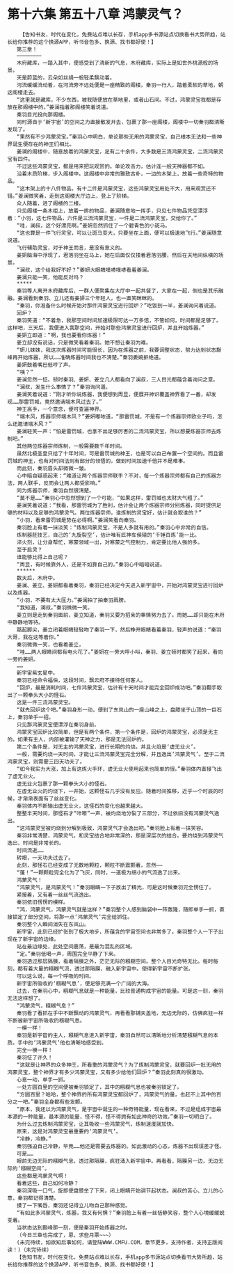 # 第十六集 第五十八章 鸿蒙灵气？
        【告知书友，时代在变化，免费站点难以长存，手机app多书源站点切换看书大势所趋，站长给你推荐的这个换源APP，听书音色多、换源、找书都好使！】
       第三章！
       ————————
       木府藏库，一踏入其中，便感受到了清新的气息，木府藏库，实际上是如世外桃源般的场景。
       天是蔚蓝的，云朵如丝绢一般轻柔飘动着。
       河流缓缓流动着，在河流旁不远处便是一座精致的阁楼，秦羽一行人，踏着柔软的草地，朝这阁楼走去。
       “这里就是藏库，不少东西，被我随便放在草地里，或者山石间。不过，鸿蒙灵宝我都是存放在那阁楼中的。”姜澜指着那阁楼笑着说道。
       秦羽目光投向那阁楼。
       同时源自于‘新宇宙’的空间之力直接散发开去，包裹了那一座阁楼，阁楼中一切秦羽都清晰发现了。
       “果然有不少鸿蒙灵宝。”秦羽心中明白，单论那些无用的鸿蒙灵宝，自己根本无法和一些神界诞生便存在的神王们相比。
       姜澜的阁楼中，随意放着的鸿蒙灵宝，足有二十余件，大多数是三流鸿蒙灵宝，二流鸿蒙灵宝有四件。
       不过这些鸿蒙灵宝，都是用来把玩观赏的。单论攻击力，估计连一般天神器都不如。
       沿着木质阶梯，步入阁楼中。这阁楼中非常的雅致古朴，一边的木架上，放着一些奇特的物品。
       “这木架上的十八件物品，有十二件是鸿蒙灵宝，这些鸿蒙灵宝用处不大，用来观赏还不错。”姜澜微笑着，走到这阁楼大厅边上，登上了阶梯。
       众人随着，进了阁楼的二楼。
       只见阁楼一条木柜上，放着一排的物品，姜澜随意地一挥手，只见七件物品凭空漂浮着：“小羽，这七件物品，六件是三流鸿蒙灵宝，一件是二流鸿蒙灵宝，交给你了。”
       “哇，澜叔，这个好漂亮啊。”姜妍忽然抓住了一个碧青色的小斑马。
       “这也算是一件飞行灵宝，可以让斑马变大，只要坐在上面，便可以极速地飞行。”姜澜随意说道。
       飞行辅助灵宝，对于神王而言，是没有意义的。
       姜妍脑海中浮现了，君落羽坐在马上，她在后面仅仅搂着君落羽腰，然后在天地间纵横的场景。
       “澜叔，这个给我好不好？”姜妍大眼睛噗哧噗哧看着姜澜。
       姜澜只能一笑，他能反对吗？
       *****
       秦羽等人离开木府藏库后，一群人便聚集在大厅中一起共餐了，大家在一起，倒也是其乐融融。姜澜看到秦羽、立儿还有姜妍三个年轻人，也一直笑眯眯的。
       “秦羽，你准备什么时候开始对那件鸿蒙灵宝进行回炉？”吃饭到一半，姜澜询问着说道。
       回炉？
       秦羽笑道：“不着急，我那空间时间加速极限可达一万多倍，不管如何，时间都是足够了。这样吧，三天后，我便进入我那空间，开始对那些鸿蒙灵宝进行回炉，并且开始炼器。”
       姜妍立即道：“啊，我也要看你炼器！”
       姜立却没有说话，只是微笑看着秦羽。她不想让秦羽为难。
       “妍儿妹妹，我这次炼器时间可能很长，因为在炼器之前，我要调整状态，努力达到状态巅峰再开始炼器，所以……准确炼器时间我也不清楚。”秦羽委婉拒绝道。
       姜妍鼓着嘴巴低哼了声。
       “咦？”
       姜澜忽然一怔。顿时秦羽、姜妍、姜立几人都看向了澜叔，三人目光都蕴含着询问之意。
       “澜叔，发生什么事情了？”秦羽询问道。
       姜澜笑着说道：“刚才听你说炼器，我便想到周显，便展开神识覆盖神界看了一番，却发现……那雷罚城，竟然邀请端木风过去了。”
       神王高手，一个意念，便可查遍神界。
       “端木风，炼器宗师端木风？”姜妍嘟哝道，“那雷罚城，不是有一个炼器宗师欧业子吗，怎么还邀请端木风？”
       姜澜轻笑一声：“怕是雷罚城，也拿不出足够厉害的二流鸿蒙灵宝，所以想要炼器宗师去炼制吧。”
       其他两位炼器宗师炼制，一般需要数千年时间。
       虽然北极圣皇只给了十年时间，可是雷罚城的神王，也是可以自己布置一个空间的。而且雷罚城的神王，也有对时间法则有部分的领悟的，做到时间加速千倍并不是难事。
       而此刻，秦羽眉头却微微一皱。
       心中暗自疑惑起来：“难道让两个炼器宗师联手？不对，每一个炼器宗师都有自己的炼器方法，两人联手，反而会让两人都受影响。”
       同为炼器宗师，秦羽自然很清楚。
       “莫不是……”秦羽心中忽然想到了一个可能，“如果这样，雷罚城也太财大气粗了。”
       姜澜笑着说道：“我看，那雷罚城为了胜利，估计会让两个炼器宗师分别炼器，同时提供足够的材料以及足够的鸿蒙灵气。两位炼器宗师，谁炼制的灵宝好，估计就会取谁的？”
       “小羽，看来雷罚城是势在必得啊。”姜澜笑看向秦羽。
       秦羽脸上有着一抹淡笑：“炼制鸿蒙灵宝，不是人多就有用的。”秦羽心中非常的自信。
       炼制器胚技艺，自己的‘九旋裂空’，估计唯有匠神车侯辕的‘千锤百炼’能一比。
       淬火剂，让分身帮忙，寒蒙领域一出，对寒蒙之气控制力，肯定要比他人强的多。
       至于启灵？
       谁能够比得上自己呢？
       “周显，有时候靠外人，还是不如靠自己的。”秦羽心中暗暗说道。
       ******
       数天后，木府中。
       姜澜、姜立、姜妍都看着秦羽，秦羽已经决定今天进入新宇宙中，开始对鸿蒙灵宝进行回炉以及炼器。
       “小羽，不要有太大压力。”姜澜拍了拍秦羽肩膀。
       “我知道，澜叔。”秦羽微微一笑。
       姜立则是走到秦羽面前，姜立知道，秦羽又要为招亲的事情努力去了。而她……却只能在木府中静静地等待。
       踮起脚尖，姜立闭着眼睛轻轻吻了秦羽一下，然后睁开眼睛看着秦羽，轻声的说道：“秦羽大哥，我在这等着你。”
       秦羽微微一笑，也看着姜立，
       “哇……两人眼睛间都有电火花了。”姜妍在一旁大呼小叫，秦羽、姜立顿时都笑了起来，看向一旁的姜妍。
       ……
       新宇宙紫玄星中。
       秦羽已经命令福伯，这段时间，飘云府不接待任何客人。
       “回炉，最是消耗时间，七件鸿蒙灵宝，估计有十天时间才能完全回炉成功吧。”秦羽翻手取出了一颗拳头大小的怪石。
       这是一件三流鸿蒙灵宝。
       “就先回炉这个吧。”秦羽身形一动，便到了东岚山的一座山峰之上，盘膝坐于山顶的一巨石上，秦羽单手一招。
       只见那鸿蒙灵宝便漂浮在秦羽身前。
       鸿蒙灵宝回炉比较简单，但是有两个条件，第一个条件是，回炉的鸿蒙灵宝，必须是无主的。如果有主人，内部被灌输了天神之力，那是无法回炉的。
       第二个条件是，对无主的鸿蒙灵宝，进行长期的灼烧。并且火焰是‘虚无业火’。
       一般，需要灼烧一天时间，才能让三流鸿蒙灵宝完全分解，并且逸出‘鸿蒙灵气’。至于二流鸿蒙灵宝，则需要三四天功夫了。
       “如今我实力大涨，加上有这炼火手环，虚无业火使用起来也简单的很。”秦羽体内直接飞出了虚无业火。
       虚无业火包裹了那一颗拳头大小的怪石。
       在虚无业火的灼烧下，一开始，这颗怪石几乎没有反应。随着时间推移，近乎一个时辰的时候，才渐渐表面有了丝丝变化。
       秦羽体内不断输出虚无业火，这怪石的变化也越来越大。
       整整半天时间，那怪石才“咔嚓”一声，被灼烧地分裂了三部分，不过依旧没有鸿蒙灵气逸出。
       “这鸿蒙灵宝被灼烧到分解到极致，鸿蒙灵气才会逸出吧。”秦羽脸上有着一抹笑容。
       秦羽非常清楚，鸿蒙灵气，和灵宝结合地非常深的，那是深层次的结合。要灼烧到鸿蒙灵气逸出，时间是非常长的。
       时间流逝……
       转眼，一天功夫过去了。
       此刻，那怪石已经变成了无数地颗粒，颗粒不断震颤着，忽然——
       “蓬！”一颗颗粒完全化为了飞灰，同时，一道极为细小的气流逸了出来。
       鸿蒙灵气！
       “鸿蒙灵气，是鸿蒙灵气！”秦羽眼睛一下子放出了精光，可是这时候秦羽完全愣住了。
       紧接着，又有着一丝丝气流逸出。
       秦羽依旧愣愣的模样。
       “鸿，鸿蒙灵气，鸿蒙灵气就是这样？”秦羽整个人感到脑袋中一阵轰隆，随即单手一抓，直接锁定了部分空间，将那一点‘鸿蒙灵气’完全给抓住。
       秦羽整个人瞬间消失在东岚山。
       新宇宙，此刻已经扩张到了极大地步，所蕴含的宇宙空间也非常多了。秦羽整个人一下子出现在了新宇宙的边缘。
       站在最边缘处，此处空间震荡，是最为混乱的区域。
       “定。”秦羽低喝一声，周围完全平静了下来。
       秦羽透过那层隔膜，看着隔膜之外，茫茫无际的糨糊空间。整个人目光奇特无比。每时每刻，都有着大量的糨糊气流，透过那隔膜，融入新宇宙中。使得新宇宙不断扩张。
       可以这么说，每一个呼吸的时间。
       新宇宙所吸收的‘糨糊气息’，便足够充满一个广阔的大海。
       过去，在秦羽心中，糨糊气息就是一种能量，比较普通构成宇宙的能量。可是这一刻，秦羽无法这样想了。
       “鸿蒙灵气，糨糊气息？”
       秦羽看了看抓在手中不断飘动的鸿蒙灵气，再看看那铺天盖地，无边无际的，仿佛疯狂一样不断被新宇宙所吸收的糨糊气息。
       一模一样！
       秦羽是新宇宙的主人，糨糊气息进入新宇宙，秦羽自然可以清晰地分析清楚糨糊气息的本质。手中的‘鸿蒙灵气’他也清晰地感受到。
       完全一模一样！
       秦羽怔了许久！
       “这就是让神界的众多神王，所看重的鸿蒙灵气？为了炼制鸿蒙灵宝，就要回炉一批无用的鸿蒙灵宝，整个神界才有多少鸿蒙灵宝，又有多少给他们回炉？”秦羽此刻真的很激动。
       心意一动，单手一抓。
       一处方圆百里的空间便被秦羽锁定了，其中的糨糊气息也被秦羽锁定了。
       “方圆百里？哈哈，整个神界的所有鸿蒙灵宝都回炉了，鸿蒙灵气的量，也赶不上其中的百分之一吧。”秦羽全身都有些发颤。
       “原本，我还以为鸿蒙灵气，是宇宙中诞生的一种奇特能量，现在看来，不过是组成宇宙最本源的一种能量。最本源的能量，怪不得，怪不得拥有如此神奇的功效。”秦羽一切明白了。
       为什么过去炼制鸿蒙灵宝，让其吸收一些鸿蒙灵气，炼制速度就加快。
       原来，这是对鸿蒙灵宝最重要的‘鸿蒙灵气’。
       “冷静，冷静。”
       秦羽强迫自己冷静，毕竟……他还是需要去炼器的。如此激动的心态，炼器不出现误差才怪。
       可是……
       眼前无边无际的糨糊气息，透过那隔膜，疯狂涌入新宇宙中。再看看，隔膜另一边，无边无际的‘糨糊空间’。
       这些都是鸿蒙灵气啊！
       看着这些，自己如何冷静？
       秦羽深吸一口气，旋即便盘膝坐了下来，闭上眼睛开始调节起状态。澜叔的苦心、立儿的心意，秦羽都记得清楚。
       摸了一下嘴唇，秦羽还记得立儿吻自己那种感觉。
       “有如此多鸿蒙灵气，炼器，我又有何惧？”秦羽脸上有着一丝恬静笑容，整个人心境缓缓蜕变着。
       当状态达到巅峰那一刻，便是秦羽开始炼器之时。
       （今日三章也完成了，恩，求些月票~~~）
       (未完待续，如欲知后事如何，请登陆WWW.CMFU.COM，章节更多，支持作者，支持正版阅读！)（未完待续）
       【告知书友，时代在变化，免费站点难以长存，手机app多书源站点切换看书大势所趋，站长给你推荐的这个换源APP，听书音色多、换源、找书都好使！】